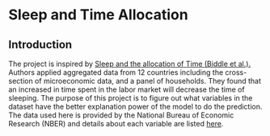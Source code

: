 # Sleep and Time Allocation
## Introduction
The project is inspired by [Sleep and the allocation of Time (Biddle et al.).](https://www.nber.org/papers/w2988) Authors applied aggregated data from 12 countries including the cross-section of microeconomic data, and a panel of households. They found that an increased in time spent in the labor market will decrease the time of sleeping. The purpose of this project is to figure out what variables in the dataset have the better explanation power of the model to do the prediction. The data used here is provided by the National Bureau of Economic Research (NBER) and details about each variable are listed [here](#).

